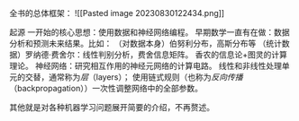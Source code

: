 全书的总体框架：
![[Pasted image 20230830122434.png]]

起源
一开始的核心思想：使用数据和神经网络编程。
早期数学一直有在做：数据分析和预测未来结果。比如：
	（对数据本身）伯努利分布，高斯分布等
	（统计数据）罗纳德·费舍尔：线性判别分析，费舍信息矩阵。
	香农的信息论+图灵的计算理论。
神经网络：研究相互作用的神经元网络的计算电路。
	线性和非线性处理单元的交替，通常称为*层*（layers）；
	使用链式规则（也称为*反向传播*（backpropagation））一次性调整网络中的全部参数。

其他就是对各种机器学习问题展开简要的介绍，不再赘述。